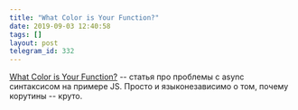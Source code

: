 ```yaml
---
title: "What Color is Your Function?"
date: 2019-09-03 12:40:58
tags: []
layout: post
telegram_id: 332
---
```


[What Color is Your Function?](https://journal.stuffwithstuff.com/2015/02/01/what-color-is-your-function/) -- статья про проблемы с async синтаксисом на примере JS. Просто и языконезависимо о том, почему корутины -- круто.
